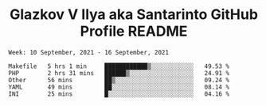 <h1 align="center">Glazkov V Ilya aka Santarinto GitHub Profile README</h1>

<!--START_SECTION:waka-->
```text
Week: 10 September, 2021 - 16 September, 2021

Makefile   5 hrs 1 min     ████████████▒░░░░░░░░░░░░   49.53 % 
PHP        2 hrs 31 mins   ██████▒░░░░░░░░░░░░░░░░░░   24.91 % 
Other      56 mins         ██▒░░░░░░░░░░░░░░░░░░░░░░   09.24 % 
YAML       49 mins         ██░░░░░░░░░░░░░░░░░░░░░░░   08.14 % 
INI        25 mins         █░░░░░░░░░░░░░░░░░░░░░░░░   04.16 % 
```
<!--END_SECTION:waka-->